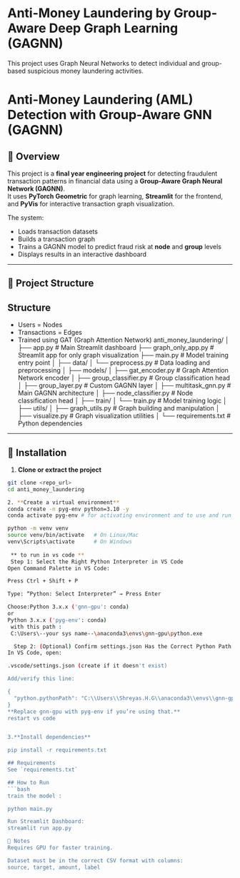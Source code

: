 # Anti-Money Laundering by Group-Aware Deep Graph Learning (GAGNN)

This project uses Graph Neural Networks to detect individual and group-based suspicious money laundering activities.

# Anti-Money Laundering (AML) Detection with Group-Aware GNN (GAGNN)

## 📌 Overview
This project is a **final year engineering project** for detecting fraudulent transaction patterns in financial data using a **Group-Aware Graph Neural Network (GAGNN)**.  
It uses **PyTorch Geometric** for graph learning, **Streamlit** for the frontend, and **PyVis** for interactive transaction graph visualization.

The system:
- Loads transaction datasets
- Builds a transaction graph
- Trains a GAGNN model to predict fraud risk at **node** and **group** levels
- Displays results in an interactive dashboard

---

## 📂 Project Structure


## Structure
- Users = Nodes
- Transactions = Edges
- Trained using GAT (Graph Attention Network)
anti_money_laundering/
│
├── app.py # Main Streamlit dashboard
├── graph_only_app.py # Streamlit app for only graph visualization
├── main.py # Model training entry point
│
├── data/
│ └── preprocess.py # Data loading and preprocessing
│
├── models/
│ ├── gat_encoder.py # Graph Attention Network encoder
│ ├── group_classifier.py # Group classification head
│ ├── group_layer.py # Custom GAGNN layer
│ ├── multitask_gnn.py # Main GAGNN architecture
│ ├── node_classifier.py # Node classification head
│
├── train/
│ └── train.py # Model training logic
│
├── utils/
│ ├── graph_utils.py # Graph building and manipulation
│ ├── visualize.py # Graph visualization utilities
│
└── requirements.txt # Python dependencies

---

## 🚀 Installation

1. **Clone or extract the project**
```bash
git clone <repo_url>
cd anti_money_laundering

2. **Create a virtual environment**
conda create -n pyg-env python=3.10 -y
conda activate pyg-env # for activating environment and to use and run project on it

python -m venv venv
source venv/bin/activate   # On Linux/Mac
venv\Scripts\activate      # On Windows
 
 ** to run in vs code **
 Step 1: Select the Right Python Interpreter in VS Code
Open Command Palette in VS Code:

Press Ctrl + Shift + P

Type: “Python: Select Interpreter” → Press Enter

Choose:Python 3.x.x ('gnn-gpu': conda)
or
Python 3.x.x ('pyg-env': conda)
 with this path : 
 C:\Users\--your sys name--\anaconda3\envs\gnn-gpu\python.exe

  Step 2: (Optional) Confirm settings.json Has the Correct Python Path
In VS Code, open:

.vscode/settings.json (create if it doesn't exist)

Add/verify this line:

{
  "python.pythonPath": "C:\\Users\\Shreyas.H.G\\anaconda3\\envs\\gnn-gpu\\python.exe"
}
**Replace gnn-gpu with pyg-env if you’re using that.**
restart vs code


3.**Install dependencies**

pip install -r requirements.txt

## Requirements
See `requirements.txt`

## How to Run
```bash
train the model :

python main.py

Run Streamlit Dashboard:
streamlit run app.py

📌 Notes
Requires GPU for faster training.

Dataset must be in the correct CSV format with columns:
source, target, amount, label